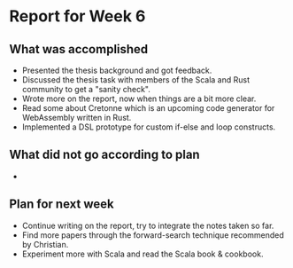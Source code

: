 # Report for Week 6

## What was accomplished

* Presented the thesis background and got feedback.
* Discussed the thesis task with members of the Scala and Rust community to get a "sanity check".
* Wrote more on the report, now when things are a bit more clear.
* Read some about Cretonne which is an upcoming code generator for WebAssembly written in Rust.
* Implemented a DSL prototype for custom if-else and loop constructs.

## What did not go according to plan

-

## Plan for next week

* Continue writing on the report, try to integrate the notes taken so far.
* Find more papers through the forward-search technique recommended by Christian.
* Experiment more with Scala and read the Scala book & cookbook.
